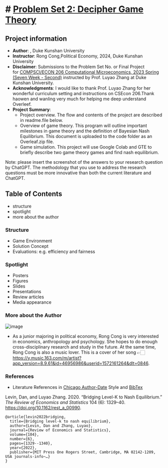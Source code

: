 # # [Problem Set 2: Decipher Game Theory](https://www.nature.com/articles/s41562-021-01152-2)
## Project information
- **Author**: , Duke Kunshan University
- **Instructor**: Rong Cong,Political Economy, 2024, Duke Kunshan University
- **Disclaimer**: Submissions to the Problem Set No. or Final Project for [COMPSCI/ECON 206 Computational Microeconomics, 2023 Spring (Seven Week - Second)](https://ce.pubpub.org/) instructed by Prof. Luyao Zhang at Duke Kunshan University.
- **Acknowledgments**: I would like to thank Prof. Luyao Zhang for her wonderful curriculum setting and instructions on CSEcon 206.Thank haowen and wanling very much for helping me deep understand Overleef.
- **Project Summary**: 
  - Project overview. The flow and contents of the project are described in readme.file below.
  - Overview of game theory. This program will outline important milestones in game theory and the definition of Bayesian Nash Equilibrium. This document is uploaded to the code folder as an Overleaf.zip file.
  - Game simulation. This project will use Google Colab and GTE to briefly describe two game theory games and find nash equilibrium.
 
   
Note: please insert the screenshot of the answers to your research question by ChatGPT. The methodology that you use to address the research questions must be more innovative than both the current literature and ChatGPT. 

## Table of Contents

- structure
- spotlight
- more about the author

### Structure
- Game Environment
- Solution Concept
- Evaluations: e.g. efficiency and fairness



### Spotlight
- Posters
- Figures
- Slides
- Presentations
- Review articles
- Media appearance

### More about the Author
 ![image](WechatIMG46.png)
 
-  As a junior majoring in political economy, Rong Cong is very interested in economics, anthropology and psychology. She hopes to do enough cross-disciplinary research and study in the future. At the same time, Rong Cong is also a music lover. This is a cover of her song 👉🏻https://y.music.163.com/m/artist?app_version=8.9.61&id=46956986&userid=1572161264&dlt=0846.
   

### References

- Literature References in [Chicago Author-Date](https://www.chicagomanualofstyle.org/tools_citationguide/citation-guide-2.html) Style and [BibTex](https://scholar.google.com/) 

Levin, Dan, and Luyao Zhang. 2020. “Bridging Level-K to Nash Equilibrium.” *The Review of Economics and Statistics* 104 (6): 1329–40. https://doi.org/10.1162/rest_a_00990.

```
@article{levin2022bridging,
  title={Bridging level-k to nash equilibrium},
  author={Levin, Dan and Zhang, Luyao},
  journal={Review of Economics and Statistics},
  volume={104},
  number={6},
  pages={1329--1340},
  year={2022},
  publisher={MIT Press One Rogers Street, Cambridge, MA 02142-1209, USA journals-info~…}
}
```

